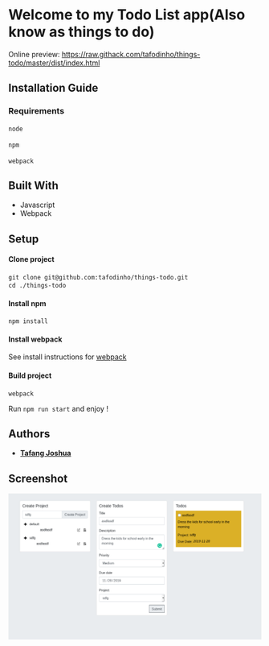 # Welcome to my Todo List app(Also know as things to do) 

Online preview: https://raw.githack.com/tafodinho/things-todo/master/dist/index.html

## Installation Guide
### Requirements
```
node 

npm 

webpack 

```
## Built With
 
 * Javascript
 * Webpack
 
## Setup
#### Clone project
```
git clone git@github.com:tafodinho/things-todo.git
cd ./things-todo
```
#### Install npm
```
npm install
```
#### Install webpack
  See install instructions for [webpack](https://webpack.js.org/guides/installation/)
#### Build project
```
webpack
```
Run `npm run start` and enjoy !

## Authors

* **[Tafang Joshua](https://github.com/tafodinho)**

## Screenshot

![screenshot](https://github.com/tafodinho/things-todo/blob/master/Screenshot%20from%202019-11-08%2018-11-09.png)
